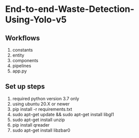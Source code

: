 # End-to-end-Waste-Detection-Using-Yolo-v5

## Workflows

1. constants
2. entity
3. components
4. pipelines
5. app.py

## Set up steps

1. required python version 3.7 only
2. using ubuntu 20.X or newer
3. pip install -r requirements.txt
4. sudo apt-get update && sudo apt-get install libgl1
5. sudo apt-get install unzip
6. pip install qreader
7. sudo apt-get install libzbar0
